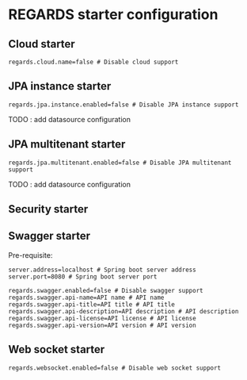 # REGARDS starter configuration

## Cloud starter

```properties
regards.cloud.name=false # Disable cloud support
```
## JPA instance starter

```properties
regards.jpa.instance.enabled=false # Disable JPA instance support
```
TODO : add datasource configuration

## JPA multitenant starter

```properties
regards.jpa.multitenant.enabled=false # Disable JPA multitenant support
```
TODO : add datasource configuration

## Security starter



## Swagger starter

Pre-requisite:
```properties
server.address=localhost # Spring boot server address
server.port=8080 # Spring boot server port
```
```properties
regards.swagger.enabled=false # Disable swagger support
regards.swagger.api-name=API name # API name
regards.swagger.api-title=API title # API title
regards.swagger.api-description=API description # API description
regards.swagger.api-license=API license # API license
regards.swagger.api-version=API version # API version
```

## Web socket starter

```properties
regards.websocket.enabled=false # Disable web socket support
```

